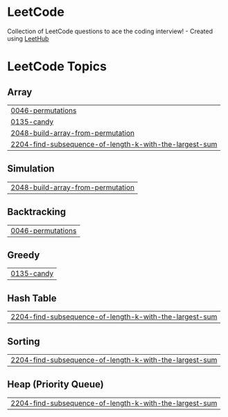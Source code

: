 # LeetCode
Collection of LeetCode questions to ace the coding interview! - Created using [LeetHub](https://github.com/QasimWani/LeetHub)

<!---LeetCode Topics Start-->
# LeetCode Topics
## Array
|  |
| ------- |
| [0046-permutations](https://github.com/Mohreda2192000/LeetCode-Problrms/tree/master/0046-permutations) |
| [0135-candy](https://github.com/Mohreda2192000/LeetCode-Problrms/tree/master/0135-candy) |
| [2048-build-array-from-permutation](https://github.com/Mohreda2192000/LeetCode-Problrms/tree/master/2048-build-array-from-permutation) |
| [2204-find-subsequence-of-length-k-with-the-largest-sum](https://github.com/Mohreda2192000/LeetCode-Problrms/tree/master/2204-find-subsequence-of-length-k-with-the-largest-sum) |
## Simulation
|  |
| ------- |
| [2048-build-array-from-permutation](https://github.com/Mohreda2192000/LeetCode-Problrms/tree/master/2048-build-array-from-permutation) |
## Backtracking
|  |
| ------- |
| [0046-permutations](https://github.com/Mohreda2192000/LeetCode-Problrms/tree/master/0046-permutations) |
## Greedy
|  |
| ------- |
| [0135-candy](https://github.com/Mohreda2192000/LeetCode-Problrms/tree/master/0135-candy) |
## Hash Table
|  |
| ------- |
| [2204-find-subsequence-of-length-k-with-the-largest-sum](https://github.com/Mohreda2192000/LeetCode-Problrms/tree/master/2204-find-subsequence-of-length-k-with-the-largest-sum) |
## Sorting
|  |
| ------- |
| [2204-find-subsequence-of-length-k-with-the-largest-sum](https://github.com/Mohreda2192000/LeetCode-Problrms/tree/master/2204-find-subsequence-of-length-k-with-the-largest-sum) |
## Heap (Priority Queue)
|  |
| ------- |
| [2204-find-subsequence-of-length-k-with-the-largest-sum](https://github.com/Mohreda2192000/LeetCode-Problrms/tree/master/2204-find-subsequence-of-length-k-with-the-largest-sum) |
<!---LeetCode Topics End-->
